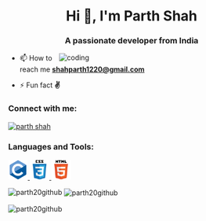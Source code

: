 <h1 align="center">Hi 👋, I'm Parth Shah</h1>
<h3 align="center">A passionate developer from India</h3>

<img align="right" alt="coding" width="400" src="https://user-images.githubusercontent.com/55389276/140866485-8fb1c876-9a8f-4d6a-98dc-08c4981eaf70.gif">


- 📫 How to reach me **shahparth1220@gmail.com**

- ⚡ Fun fact **✌**

<h3 align="left">Connect with me:</h3>
<p align="left">
<a href="https://linkedin.com/in/parth shah" target="blank"><img align="center" src="https://raw.githubusercontent.com/rahuldkjain/github-profile-readme-generator/master/src/images/icons/Social/linked-in-alt.svg" alt="parth shah" height="30" width="40" /></a>
</p>

<h3 align="left">Languages and Tools:</h3>
<p align="left"> <a href="https://www.cprogramming.com/" target="_blank" rel="noreferrer"> <img src="https://raw.githubusercontent.com/devicons/devicon/master/icons/c/c-original.svg" alt="c" width="40" height="40"/> </a> <a href="https://www.w3schools.com/css/" target="_blank" rel="noreferrer"> <img src="https://raw.githubusercontent.com/devicons/devicon/master/icons/css3/css3-original-wordmark.svg" alt="css3" width="40" height="40"/> </a> <a href="https://www.w3.org/html/" target="_blank" rel="noreferrer"> <img src="https://raw.githubusercontent.com/devicons/devicon/master/icons/html5/html5-original-wordmark.svg" alt="html5" width="40" height="40"/> </a> </p>

<p><img align="left" src="https://github-readme-stats.vercel.app/api/top-langs?username=parth20github&show_icons=true&locale=en&layout=compact" alt="parth20github" /></p>

<p>&nbsp;<img align="center" src="https://github-readme-stats.vercel.app/api?username=parth20github&show_icons=true&locale=en" alt="parth20github" /></p>

<p><img align="center" src="https://github-readme-streak-stats.herokuapp.com/?user=parth20github&" alt="parth20github" /></p>

